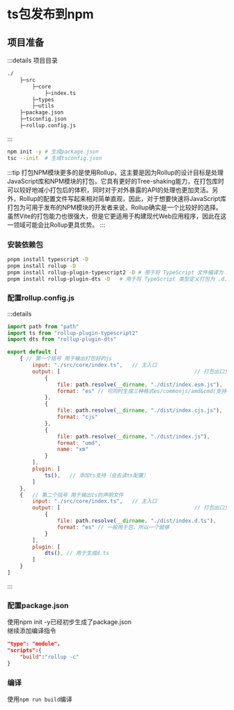 # ts包发布到npm

## 项目准备
:::details 项目目录
```bash
./
	├─src
		├─core
			├─index.ts
		├─types
		├─utils
	├─package.json
	├─tsconfig.json
	├─rollup.config.js
```
:::

```bash
npm init -y # 生成package.json
tsc --init  # 生成tsconfig.json
```
:::tip
 打包NPM模块更多的是使用Rollup，这主要是因为Rollup的设计目标是处理JavaScript库和NPM模块的打包，它具有更好的Tree-shaking能力，在打包库时可以较好地减小打包后的体积，同时对于对外暴露的API的处理也更加灵活。另外，Rollup的配置文件写起来相对简单直观，因此，对于想要快速将JavaScript库打包为可用于发布的NPM模块的开发者来说，Rollup确实是一个比较好的选择。虽然Vite的打包能力也很强大，但是它更适用于构建现代Web应用程序，因此在这一领域可能会比Rollup更具优势。
:::

### 安装依赖包
```bash
pnpm install typescript -D
pnpm install rollup -D
pnpm install rollup-plugin-typescript2 -D # 用于将 TypeScript 文件编译为 JavaScript
pnpm install rollup-plugin-dts -D   # 用于将 TypeScript 类型定义打包为 .d.ts 文件；
```

### 配置rollup.config.js
:::details 
```js
import path from "path"
import ts from "rollup-plugin-typescript2"
import dts from "rollup-plugin-dts"

export default [
	{ // 第一个括号 用于输出打包好的js
		input: "./src/core/index.ts",	// 主入口
		output: [											// 打包出口文件
			{
				file: path.resolve(__dirname, "./dist/index.esm.js"),
				format: "es" // 可同时生成三种格式es/commonjs/amd&cmd(支持浏览器引入)
			},
			{
				file: path.resolve(__dirname, "./dist/index.cjs.js"),
				format: "cjs"
			},
			{
				file: path.resolve(__dirname, "./dist/index.js"),
				format: "umd",
				name: "xm"
			}
		],
		plugin: [
			ts(), 	// 添加ts支持（会去读ts配置）
		]
	},
	{	// 第二个括号 用于输出ts的声明文件
		input: "./src/core/index.ts",	// 主入口
		output: [											// 打包出口文件
			{
				file: path.resolve(__dirname, "./dist/index.d.ts"),
				format: "es" // 一般用于包，所以一个就够
			}
		],
		plugin: [
			dts(), // 用于生成d.ts
		]
	}
]
```
:::

### 配置package.json
使用npm init -y已经初步生成了package.json  
继续添加编译指令
```json
"type": "module"，
"scripts":{
	"build":"rollup -c"
}
```

### 编译
使用`npm run build`编译